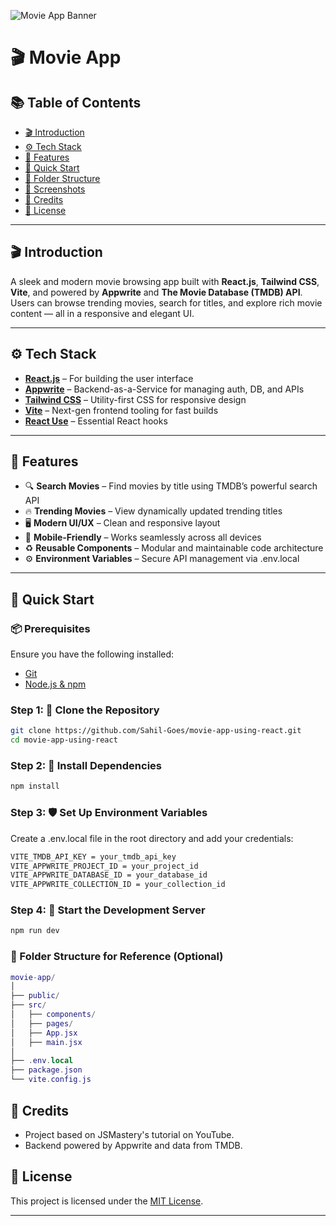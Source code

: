 ![Movie App Banner](./public/banner.png)

# 🎬 Movie App

## 📚 Table of Contents
- [🎬 Introduction](#-introduction)
- [⚙️ Tech Stack](#️-tech-stack)
- [🔋 Features](#-features)
- [🤸 Quick Start](#-quick-start)
- [📁 Folder Structure](#-folder-structure-for-reference-optional)
- [📸 Screenshots](#-screenshots-optional)
- [🙌 Credits](#-credits)
- [🪪 License](#-license)

---

## 🎬 Introduction

A sleek and modern movie browsing app built with **React.js**, **Tailwind CSS**, **Vite**, and powered by **Appwrite** and **The Movie Database (TMDB) API**. Users can browse trending movies, search for titles, and explore rich movie content — all in a responsive and elegant UI.

---

## ⚙️ Tech Stack

- **[React.js](https://reactjs.org/)** – For building the user interface
- **[Appwrite](https://appwrite.io/)** – Backend-as-a-Service for managing auth, DB, and APIs
- **[Tailwind CSS](https://tailwindcss.com/)** – Utility-first CSS for responsive design
- **[Vite](https://vitejs.dev/)** – Next-gen frontend tooling for fast builds
- **[React Use](https://github.com/streamich/react-use)** – Essential React hooks

---

## 🔋 Features

- 🔍 **Search Movies** – Find movies by title using TMDB’s powerful search API  
- 🔥 **Trending Movies** – View dynamically updated trending titles  
- 🖥️ **Modern UI/UX** – Clean and responsive layout  
- 📱 **Mobile-Friendly** – Works seamlessly across all devices  
- ♻️ **Reusable Components** – Modular and maintainable code architecture  
- ⚙️ **Environment Variables** – Secure API management via .env.local

---

## 🤸 Quick Start

### 📦 Prerequisites

Ensure you have the following installed:

- [Git](https://git-scm.com/)
- [Node.js & npm](https://nodejs.org/)

### Step 1: 🔗 Clone the Repository

```bash
git clone https://github.com/Sahil-Goes/movie-app-using-react.git
cd movie-app-using-react
```

### Step 2: 🧩 Install Dependencies
```bash
npm install
```

### Step 3: 🛡️ Set Up Environment Variables
Create a .env.local file in the root directory and add your credentials:
```bash
VITE_TMDB_API_KEY = your_tmdb_api_key
VITE_APPWRITE_PROJECT_ID = your_project_id
VITE_APPWRITE_DATABASE_ID = your_database_id
VITE_APPWRITE_COLLECTION_ID = your_collection_id
```

### Step 4: 🚀 Start the Development Server
```bash
npm run dev
```

### 📁 Folder Structure for Reference (Optional)
```lua
movie-app/
│
├── public/
├── src/
│   ├── components/
│   ├── pages/
│   ├── App.jsx
│   ├── main.jsx
│
├── .env.local
├── package.json
└── vite.config.js
```


## 🙌 Credits
- Project based on JSMastery's tutorial on YouTube.
- Backend powered by Appwrite and data from TMDB.


## 🪪 License
This project is licensed under the [MIT License](https://choosealicense.com/licenses/mit/).

______
